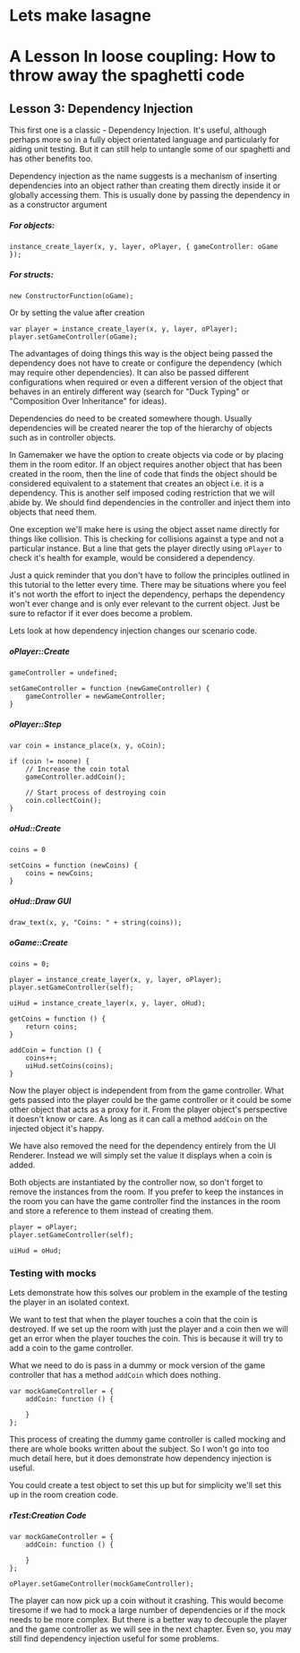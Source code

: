 # Lets make lasagne

# A Lesson In loose coupling: How to throw away the spaghetti code


## Lesson 3: Dependency Injection


This first one is a classic - Dependency Injection. It's useful, although perhaps more so in a fully object orientated language and particularly for aiding unit testing. But it can still help to untangle some of our spaghetti and has other benefits too.

Dependency injection as the name suggests is a mechanism of inserting dependencies into an object rather than creating them directly inside it or globally accessing them. This is usually done by passing the dependency in as a constructor argument

##### For objects:
```gml
instance_create_layer(x, y, layer, oPlayer, { gameController: oGame });
```

##### For structs:
```gml
new ConstructorFunction(oGame);
```

Or by setting the value after creation
```gml
var player = instance_create_layer(x, y, layer, oPlayer);
player.setGameController(oGame);
```

The advantages of doing things this way is the object being passed the dependency does not have to create or configure the dependency (which may require other dependencies). It can also be passed different configurations when required or even a different version of the object that behaves in an entirely different way (search for "Duck Typing" or "Composition Over Inheritance" for ideas).

Dependencies do need to be created somewhere though. Usually dependencies will be created nearer the top of the hierarchy of objects such as in controller objects.

In Gamemaker we have the option to create objects via code or by placing them in the room editor. If an object requires another object that has been created in the room, then the line of code that finds the object should be considered equivalent to a statement that creates an object i.e. it is a dependency. This is another self imposed coding restriction that we will abide by. We should find dependencies in the controller and inject them into objects that need them.

One exception we'll make here is using the object asset name directly for things like collision. This is checking for collisions against a type and not a particular instance. But a line that gets the player directly using `oPlayer` to check it's health for example, would be considered a dependency.

Just a quick reminder that you don't have to follow the principles outlined in this tutorial to the letter every time. There may be situations where you feel it's not worth the effort to inject the dependency, perhaps the dependency won't ever change and is only ever relevant to the current object. Just be sure to refactor if it ever does become a problem.

Lets look at how dependency injection changes our scenario code.

##### oPlayer::Create
```gml
gameController = undefined;

setGameController = function (newGameController) {
	gameController = newGameController;
}
```

##### oPlayer::Step
```gml
var coin = instance_place(x, y, oCoin);

if (coin != noone) {
	// Increase the coin total
	gameController.addCoin();

	// Start process of destroying coin
	coin.collectCoin();
}
```

##### oHud::Create
```gml
coins = 0

setCoins = function (newCoins) {
	coins = newCoins;
}
```

##### oHud::Draw GUI
```gml
draw_text(x, y, "Coins: " + string(coins));
```

##### oGame::Create
```gml
coins = 0;

player = instance_create_layer(x, y, layer, oPlayer);
player.setGameController(self);

uiHud = instance_create_layer(x, y, layer, oHud);

getCoins = function () {
	return coins;
}

addCoin = function () {
	coins++;
	uiHud.setCoins(coins);
}
```

Now the player object is independent from from the game controller. What gets passed into the player could be the game controller or it could be some other object that acts as a proxy for it. From the player object's perspective it doesn't know or care. As long as it can call a method `addCoin` on the injected object it's happy.

We have also removed the need for the dependency entirely from the UI Renderer. Instead we will simply set the value it displays when a coin is added.

Both objects are instantiated by the controller now, so don't forget to remove the instances from the room. If you prefer to keep the instances in the room you can have the game controller find the instances in the room and store a reference to them instead of creating them.

```
player = oPlayer;
player.setGameController(self);

uiHud = oHud;
```

### Testing with mocks

Lets demonstrate how this solves our problem in the example of the testing the player in an isolated context.

We want to test that when the player touches a coin that the coin is destroyed. If we set up the room with just the player and a coin then we will get an error when the player touches the coin. This is because it will try to add a coin to the game controller.

What we need to do is pass in a dummy or mock version of the game controller that has a method `addCoin` which does nothing.

```gml
var mockGameController = {
	addCoin: function () {

	}
};
```

This process of creating the dummy game controller is called mocking and there are whole books written about the subject. So I won't go into too much detail here, but it does demonstrate how dependency injection is useful.

You could create a test object to set this up but for simplicity we'll set this up in the room creation code.

##### rTest:Creation Code
```gml
var mockGameController = {
	addCoin: function () {

	}
};

oPlayer.setGameController(mockGameController);
```

The player can now pick up a coin without it crashing. This would become tiresome if we had to mock a large number of dependencies or if the mock needs to be more complex. But there is a better way to decouple the player and the game controller as we will see in the next chapter. Even so, you may still find dependency injection useful for some problems.
